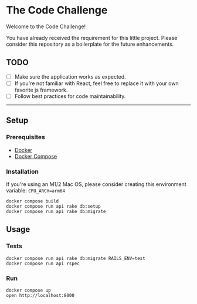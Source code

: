 # The Code Challenge
Welcome to the Code Challenge!

You have already received the requirement for this little project.
Please consider this repository as a boilerplate for the future enhancements.

## TODO
- [ ] Make sure the application works as expected.
- [ ] If you're not familiar with React, feel free to replace it with your
  own favorite js framework.
- [ ] Follow best practices for code maintainability.

---

## Setup

### Prerequisites

- [Docker](https://www.docker.com/)
- [Docker Compose](https://docs.docker.com/compose/)

### Installation
If you're using an M1/2 Mac OS, please consider creating this environment variable:
`CPU_ARCH=arm64`

```shell
docker compose build
docker compose run api rake db:setup
docker compose run api rake db:migrate
```

## Usage
### Tests

```shell
docker compose run api rake db:migrate RAILS_ENV=test
docker compose run api rspec
```

### Run

```shell
docker compose up
open http://localhost:8000
```
